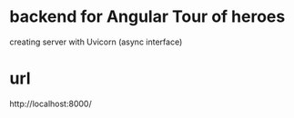 # backend for Angular Tour of heroes

creating server with Uvicorn (async interface)

# url 
http://localhost:8000/